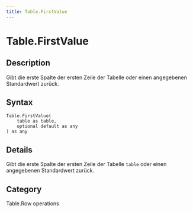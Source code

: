 ```yaml
---
title: Table.FirstValue
---
```


# Table.FirstValue


## Description

Gibt die erste Spalte der ersten Zeile der Tabelle oder einen angegebenen Standardwert zurück.


## Syntax

```powerquery
Table.FirstValue(
    table as table,
    optional default as any
) as any
```


## Details

Gibt die erste Spalte der ersten Zeile der Tabelle <code>table</code> oder einen angegebenen Standardwert zurück.



## Category
Table.Row operations

